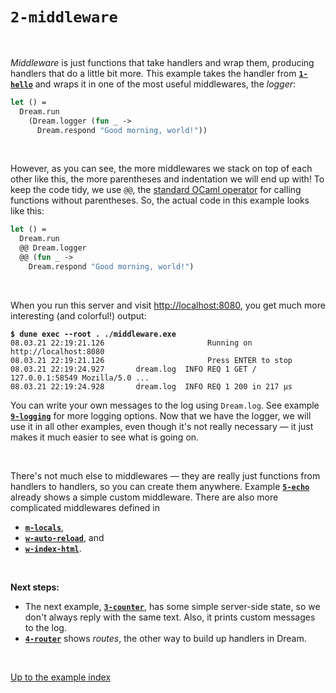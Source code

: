 # `2-middleware`

<br>

*Middleware* is just functions that take handlers and wrap them, producing
handlers that do a little bit more. This example takes the handler from
[**`1-hello`**](../1-hello#files) and wraps it in one of the most useful
middlewares, the *logger*:

```ocaml
let () =
  Dream.run
    (Dream.logger (fun _ ->
      Dream.respond "Good morning, world!"))
```

<br>

However, as you can see, the more middlewares we stack on top of each other
like this, the more parentheses and indentation we will end up with! To keep
the code tidy, we use `@@`, the
[standard OCaml operator](https://caml.inria.fr/pub/docs/manual-ocaml/libref/Stdlib.html#VAL(@@)) for calling functions without parentheses. So, the actual
code in this example looks like this:

```ocaml
let () =
  Dream.run
  @@ Dream.logger
  @@ (fun _ ->
    Dream.respond "Good morning, world!")
```

<br>

When you run this server and visit
[http://localhost:8080](http://localhost:8080), you get much more interesting
(and colorful!) output:

<pre><code><b>$ dune exec --root . ./middleware.exe</b>
08.03.21 22:19:21.126                       Running on http://localhost:8080
08.03.21 22:19:21.126                       Press ENTER to stop
08.03.21 22:19:24.927       dream.log  INFO REQ 1 GET / 127.0.0.1:58549 Mozilla/5.0 ...
08.03.21 22:19:24.928       dream.log  INFO REQ 1 200 in 217 μs
</code></pre>

<!-- TODO Link to Dream.log. -->

You can write your own messages to the log using `Dream.log`. See example
[**`9-logging`**](../9-logging#files) for more logging options. Now that we have
the logger, we will use it in all other examples, even though it's not really
necessary &mdash; it just makes it much easier to see what is going on.

<br>

There's not much else to middlewares &mdash; they are really just functions
from handlers to handlers, so you can create them anywhere. Example
[**`5-echo`**](../5-echo#files) already shows a simple custom middleware. There
are also more complicated middlewares defined in

- [**`m-locals`**](../m-locals#files),
- [**`w-auto-reload`**](../w-auto-reload#files), and
- [**`w-index-html`**](../w-index-html#files).

<!-- TODO Fill out this list -->

<br>

**Next steps:**

- The next example, [**`3-counter`**](../3-counter#files), has some simple
  server-side state, so we don't always reply with the same text. Also, it
  prints custom messages to the log.
- [**`4-router`**](../4-router#files) shows *routes*, the other way to build up
  handlers in Dream.

<br>

[Up to the example index](../#readme)
